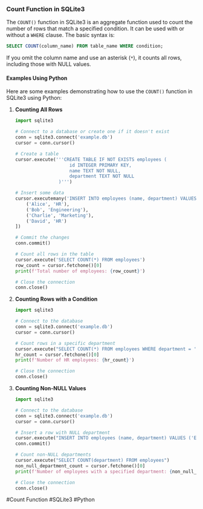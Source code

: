 ### Count Function in SQLite3

The `COUNT()` function in SQLite3 is an aggregate function used to count the number of rows that match a specified condition. It can be used with or without a `WHERE` clause. The basic syntax is:

```sql
SELECT COUNT(column_name) FROM table_name WHERE condition;
```

If you omit the column name and use an asterisk (`*`), it counts all rows, including those with NULL values.

#### Examples Using Python

Here are some examples demonstrating how to use the `COUNT()` function in SQLite3 using Python:

1. **Counting All Rows**

   ```python
   import sqlite3

   # Connect to a database or create one if it doesn't exist
   conn = sqlite3.connect('example.db')
   cursor = conn.cursor()

   # Create a table
   cursor.execute('''CREATE TABLE IF NOT EXISTS employees (
                       id INTEGER PRIMARY KEY,
                       name TEXT NOT NULL,
                       department TEXT NOT NULL
                   )''')

   # Insert some data
   cursor.executemany('INSERT INTO employees (name, department) VALUES (?, ?)', [
       ('Alice', 'HR'),
       ('Bob', 'Engineering'),
       ('Charlie', 'Marketing'),
       ('David', 'HR')
   ])

   # Commit the changes
   conn.commit()

   # Count all rows in the table
   cursor.execute('SELECT COUNT(*) FROM employees')
   row_count = cursor.fetchone()[0]
   print(f'Total number of employees: {row_count}')

   # Close the connection
   conn.close()
   ```

2. **Counting Rows with a Condition**

   ```python
   import sqlite3

   # Connect to the database
   conn = sqlite3.connect('example.db')
   cursor = conn.cursor()

   # Count rows in a specific department
   cursor.execute("SELECT COUNT(*) FROM employees WHERE department = 'HR'")
   hr_count = cursor.fetchone()[0]
   print(f'Number of HR employees: {hr_count}')

   # Close the connection
   conn.close()
   ```

3. **Counting Non-NULL Values**

   ```python
   import sqlite3

   # Connect to the database
   conn = sqlite3.connect('example.db')
   cursor = conn.cursor()

   # Insert a row with NULL department
   cursor.execute("INSERT INTO employees (name, department) VALUES ('Eve', NULL)")
   conn.commit()

   # Count non-NULL departments
   cursor.execute("SELECT COUNT(department) FROM employees")
   non_null_department_count = cursor.fetchone()[0]
   print(f'Number of employees with a specified department: {non_null_department_count}')

   # Close the connection
   conn.close()
   ```

#Count Function #SQLite3 #Python